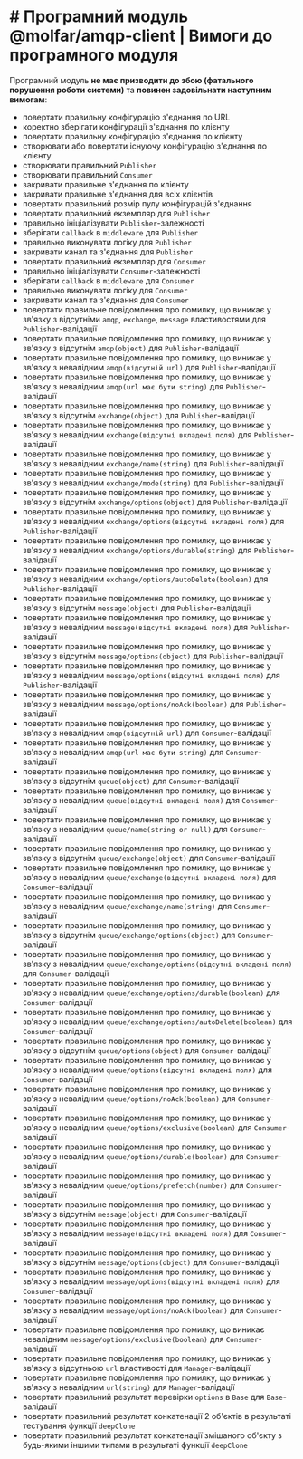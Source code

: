 # # Програмний модуль @molfar/amqp-client | Вимоги до програмного модуля

Програмний модуль **не має призводити до збою (фатального порушення роботи системи)** та **повинен задовільнати наступним вимогам**:
- повертати правильну конфігурацію з'єднання по URL
- коректно зберігати конфігурації з'єднання по клієнту
- повертати правильну конфігурацію з'єднання по клієнту
- створювати або повертати існуючу конфігурацію з'єднання по клієнту
- створювати правильний `Publisher`
- створювати правильний `Consumer`
- закривати правильне з'єднання по клієнту
- закривати правильне з'єднання для всіх клієнтів
- повертати правильний розмір пулу конфігурацій з'єднання
- повертати правильний екземпляр для `Publisher`
- правильно ініціалізувати `Publisher`-залежності
- зберігати `callback` в `middleware` для `Publisher`
- правильно виконувати логіку для `Publisher`
- закривати канал та з'єднання для `Publisher`
- повертати правильний екземпляр для `Consumer`
- правильно ініціалізувати `Consumer`-залежності
- зберігати `callback` в `middleware` для `Consumer`
- правильно виконувати логіку для `Consumer`
- закривати канал та з'єднання для `Consumer`
- повертати правильне повідомлення про помилку, що виникає у зв'язку з відсутніми `amqp`, `exchange`, `message` властивостями для `Publisher`-валідації
- повертати правильне повідомлення про помилку, що виникає у зв'язку з відсутнім `amqp(object)` для `Publisher`-валідації
- повертати правильне повідомлення про помилку, що виникає у зв'язку з невалідним `amqp(відсутній url)` для `Publisher`-валідації
- повертати правильне повідомлення про помилку, що виникає у зв'язку з невалідним `amqp(url має бути string)` для `Publisher`-валідації
- повертати правильне повідомлення про помилку, що виникає у зв'язку з відсутнім `exchange(object)` для `Publisher`-валідації
- повертати правильне повідомлення про помилку, що виникає у зв'язку з невалідним `exchange(відсутні вкладені поля)` для `Publisher`-валідації
- повертати правильне повідомлення про помилку, що виникає у зв'язку з невалідним `exchange/name(string)` для `Publisher`-валідації
- повертати правильне повідомлення про помилку, що виникає у зв'язку з невалідним `exchange/mode(string)` для `Publisher`-валідації
- повертати правильне повідомлення про помилку, що виникає у зв'язку з відсутнім `exchange/options(object)` для `Publisher`-валідації
- повертати правильне повідомлення про помилку, що виникає у зв'язку з невалідним `exchange/options(відсутні вкладені поля)` для `Publisher`-валідації
- повертати правильне повідомлення про помилку, що виникає у зв'язку з невалідним `exchange/options/durable(string)` для `Publisher`-валідації
- повертати правильне повідомлення про помилку, що виникає у зв'язку з невалідним `exchange/options/autoDelete(boolean)` для `Publisher`-валідації
- повертати правильне повідомлення про помилку, що виникає у зв'язку з відсутнім `message(object)` для `Publisher`-валідації
- повертати правильне повідомлення про помилку, що виникає у зв'язку з невалідним `message(відсутні вкладені поля)` для `Publisher`-валідації
- повертати правильне повідомлення про помилку, що виникає у зв'язку з відсутнім `message/options(object)` для `Publisher`-валідації
- повертати правильне повідомлення про помилку, що виникає у зв'язку з невалідним `message/options(відсутні вкладені поля)` для `Publisher`-валідації
- повертати правильне повідомлення про помилку, що виникає у зв'язку з невалідним `message/options/noAck(boolean)` для `Publisher`-валідації
- повертати правильне повідомлення про помилку, що виникає у зв'язку з невалідним `amqp(відсутній url)` для `Consumer`-валідації
- повертати правильне повідомлення про помилку, що виникає у зв'язку з невалідним `amqp(url має бути string)` для `Consumer`-валідації
- повертати правильне повідомлення про помилку, що виникає у зв'язку з відсутнім `queue(object)` для `Consumer`-валідації
- повертати правильне повідомлення про помилку, що виникає у зв'язку з невалідним `queue(відсутні вкладені поля)` для `Consumer`-валідації
- повертати правильне повідомлення про помилку, що виникає у зв'язку з невалідним `queue/name(string or null)` для `Consumer`-валідації
- повертати правильне повідомлення про помилку, що виникає у зв'язку з відсутнім `queue/exchange(object)` для `Consumer`-валідації
- повертати правильне повідомлення про помилку, що виникає у зв'язку з невалідним `queue/exchange(відсутні вкладені поля)` для `Consumer`-валідації
- повертати правильне повідомлення про помилку, що виникає у зв'язку з невалідним `queue/exchange/name(string)` для `Consumer`-валідації
- повертати правильне повідомлення про помилку, що виникає у зв'язку з відсутнім `queue/exchange/options(object)` для `Consumer`-валідації
- повертати правильне повідомлення про помилку, що виникає у зв'язку з невалідним `queue/exchange/options(відсутні вкладені поля)` для `Consumer`-валідації
- повертати правильне повідомлення про помилку, що виникає у зв'язку з невалідним `queue/exchange/options/durable(boolean)` для `Consumer`-валідації
- повертати правильне повідомлення про помилку, що виникає у зв'язку з невалідним `queue/exchange/options/autoDelete(boolean)` для `Consumer`-валідації
- повертати правильне повідомлення про помилку, що виникає у зв'язку з відсутнім `queue/options(object)` для `Consumer`-валідації
- повертати правильне повідомлення про помилку, що виникає у зв'язку з невалідним `queue/options(відсутні вкладені поля)` для `Consumer`-валідації
- повертати правильне повідомлення про помилку, що виникає у зв'язку з невалідним `queue/options/noAck(boolean)` для `Consumer`-валідації
- повертати правильне повідомлення про помилку, що виникає у зв'язку з невалідним `queue/options/exclusive(boolean)` для `Consumer`-валідації
- повертати правильне повідомлення про помилку, що виникає у зв'язку з невалідним `queue/options/durable(boolean)` для `Consumer`-валідації
- повертати правильне повідомлення про помилку, що виникає у зв'язку з невалідним `queue/options/prefetch(number)` для `Consumer`-валідації
- повертати правильне повідомлення про помилку, що виникає у зв'язку з відсутнім `message(object)` для `Consumer`-валідації
- повертати правильне повідомлення про помилку, що виникає у зв'язку з невалідним `message(відсутні вкладені поля)` для `Consumer`-валідації
- повертати правильне повідомлення про помилку, що виникає у зв'язку з відсутнім `message/options(object)` для `Consumer`-валідації
- повертати правильне повідомлення про помилку, що виникає у зв'язку з невалідним `message/options(відсутні вкладені поля)` для `Consumer`-валідації
- повертати правильне повідомлення про помилку, що виникає у зв'язку з невалідним `message/options/noAck(boolean)` для `Consumer`-валідації
- повертати правильне повідомлення про помилку, що виникає невалідним `message/options/exclusive(boolean)` для `Consumer`-валідації
- повертати правильне повідомлення про помилку, що виникає у зв'язку з  відсутньою `url` властивості для `Manager`-валідації
- повертати правильне повідомлення про помилку, що виникає у зв'язку з невалідним `url(string)` для `Manager`-валідації
- повертати правильний результат перевірки `options` в `Base` для `Base`-валідації
- повертати правильний результат конкатенації 2 об'єктів в результаті тестування функції `deepClone`
- повертати правильний результат конкатенації змішаного об'єкту з будь-якими іншими типами в результаті функції `deepClone`